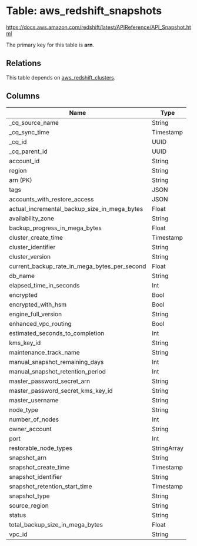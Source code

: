 # Table: aws_redshift_snapshots

https://docs.aws.amazon.com/redshift/latest/APIReference/API_Snapshot.html

The primary key for this table is **arn**.

## Relations
This table depends on [aws_redshift_clusters](aws_redshift_clusters.md).


## Columns
| Name          | Type          |
| ------------- | ------------- |
|_cq_source_name|String|
|_cq_sync_time|Timestamp|
|_cq_id|UUID|
|_cq_parent_id|UUID|
|account_id|String|
|region|String|
|arn (PK)|String|
|tags|JSON|
|accounts_with_restore_access|JSON|
|actual_incremental_backup_size_in_mega_bytes|Float|
|availability_zone|String|
|backup_progress_in_mega_bytes|Float|
|cluster_create_time|Timestamp|
|cluster_identifier|String|
|cluster_version|String|
|current_backup_rate_in_mega_bytes_per_second|Float|
|db_name|String|
|elapsed_time_in_seconds|Int|
|encrypted|Bool|
|encrypted_with_hsm|Bool|
|engine_full_version|String|
|enhanced_vpc_routing|Bool|
|estimated_seconds_to_completion|Int|
|kms_key_id|String|
|maintenance_track_name|String|
|manual_snapshot_remaining_days|Int|
|manual_snapshot_retention_period|Int|
|master_password_secret_arn|String|
|master_password_secret_kms_key_id|String|
|master_username|String|
|node_type|String|
|number_of_nodes|Int|
|owner_account|String|
|port|Int|
|restorable_node_types|StringArray|
|snapshot_arn|String|
|snapshot_create_time|Timestamp|
|snapshot_identifier|String|
|snapshot_retention_start_time|Timestamp|
|snapshot_type|String|
|source_region|String|
|status|String|
|total_backup_size_in_mega_bytes|Float|
|vpc_id|String|